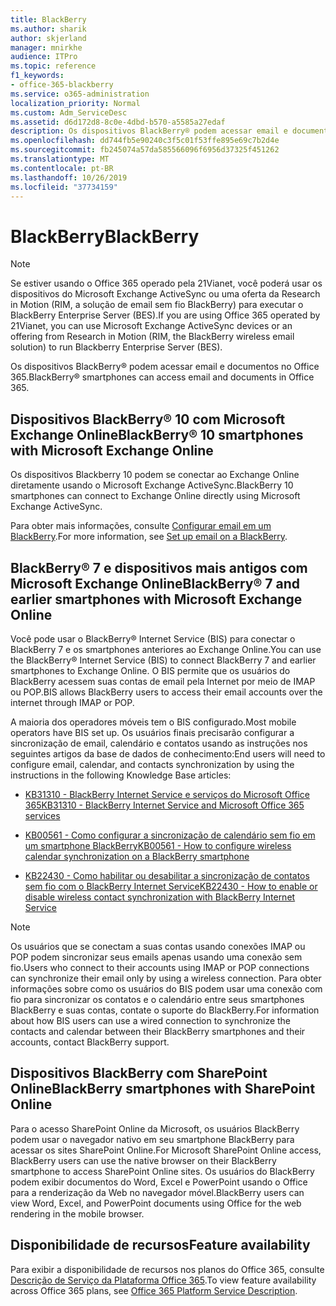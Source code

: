 ```yaml
---
title: BlackBerry
ms.author: sharik
author: skjerland
manager: mnirkhe
audience: ITPro
ms.topic: reference
f1_keywords:
- office-365-blackberry
ms.service: o365-administration
localization_priority: Normal
ms.custom: Adm_ServiceDesc
ms.assetid: d6d172d8-8c0e-4dbd-b570-a5585a27edaf
description: Os dispositivos BlackBerry® podem acessar email e documentos no Office 365.
ms.openlocfilehash: dd744fb5e90240c3f5c01f53ffe895e69c7b2d4e
ms.sourcegitcommit: fb245074a57da585566096f6956d37325f451262
ms.translationtype: MT
ms.contentlocale: pt-BR
ms.lasthandoff: 10/26/2019
ms.locfileid: "37734159"
---
```

# <a name="blackberry"></a><span data-ttu-id="4e6a8-103">BlackBerry</span><span class="sxs-lookup"><span data-stu-id="4e6a8-103">BlackBerry</span></span>

> [!NOTE]
> <span data-ttu-id="4e6a8-104">Se estiver usando o Office 365 operado pela 21Vianet, você poderá usar os dispositivos do Microsoft Exchange ActiveSync ou uma oferta da Research in Motion (RIM, a solução de email sem fio BlackBerry) para executar o BlackBerry Enterprise Server (BES).</span><span class="sxs-lookup"><span data-stu-id="4e6a8-104">If you are using Office 365 operated by 21Vianet, you can use Microsoft Exchange ActiveSync devices or an offering from Research in Motion (RIM, the BlackBerry wireless email solution) to run Blackberry Enterprise Server (BES).</span></span> 
  
<span data-ttu-id="4e6a8-105">Os dispositivos BlackBerry® podem acessar email e documentos no Office 365.</span><span class="sxs-lookup"><span data-stu-id="4e6a8-105">BlackBerry® smartphones can access email and documents in Office 365.</span></span>
  
## <a name="blackberry-10-smartphones-with-microsoft-exchange-online"></a><span data-ttu-id="4e6a8-106">Dispositivos BlackBerry® 10 com Microsoft Exchange Online</span><span class="sxs-lookup"><span data-stu-id="4e6a8-106">BlackBerry® 10 smartphones with Microsoft Exchange Online</span></span>

<span data-ttu-id="4e6a8-107">Os dispositivos Blackberry 10 podem se conectar ao Exchange Online diretamente usando o Microsoft Exchange ActiveSync.</span><span class="sxs-lookup"><span data-stu-id="4e6a8-107">BlackBerry 10 smartphones can connect to Exchange Online directly using Microsoft Exchange ActiveSync.</span></span>
  
<span data-ttu-id="4e6a8-108">Para obter mais informações, consulte [Configurar email em um BlackBerry](https://go.microsoft.com/fwlink/?linkid=863394).</span><span class="sxs-lookup"><span data-stu-id="4e6a8-108">For more information, see [Set up email on a BlackBerry](https://go.microsoft.com/fwlink/?linkid=863394).</span></span>
  
## <a name="blackberry-7-and-earlier-smartphones-with-microsoft-exchange-online"></a><span data-ttu-id="4e6a8-109">BlackBerry® 7 e dispositivos mais antigos com Microsoft Exchange Online</span><span class="sxs-lookup"><span data-stu-id="4e6a8-109">BlackBerry® 7 and earlier smartphones with Microsoft Exchange Online</span></span>

<span data-ttu-id="4e6a8-110">Você pode usar o BlackBerry® Internet Service (BIS) para conectar o BlackBerry 7 e os smartphones anteriores ao Exchange Online.</span><span class="sxs-lookup"><span data-stu-id="4e6a8-110">You can use the BlackBerry® Internet Service (BIS) to connect BlackBerry 7 and earlier smartphones to Exchange Online.</span></span> <span data-ttu-id="4e6a8-111">O BIS permite que os usuários do BlackBerry acessem suas contas de email pela Internet por meio de IMAP ou POP.</span><span class="sxs-lookup"><span data-stu-id="4e6a8-111">BIS allows BlackBerry users to access their email accounts over the internet through IMAP or POP.</span></span>
  
<span data-ttu-id="4e6a8-112">A maioria dos operadores móveis tem o BIS configurado.</span><span class="sxs-lookup"><span data-stu-id="4e6a8-112">Most mobile operators have BIS set up.</span></span> <span data-ttu-id="4e6a8-113">Os usuários finais precisarão configurar a sincronização de email, calendário e contatos usando as instruções nos seguintes artigos da base de dados de conhecimento:</span><span class="sxs-lookup"><span data-stu-id="4e6a8-113">End users will need to configure email, calendar, and contacts synchronization by using the instructions in the following Knowledge Base articles:</span></span>
  
- [<span data-ttu-id="4e6a8-114">KB31310 - BlackBerry Internet Service e serviços do Microsoft Office 365</span><span class="sxs-lookup"><span data-stu-id="4e6a8-114">KB31310 - BlackBerry Internet Service and Microsoft Office 365 services</span></span>](https://go.microsoft.com/fwlink/?LinkID=826158&amp;clcid=0x409)
    
- [<span data-ttu-id="4e6a8-115">KB00561 - Como configurar a sincronização de calendário sem fio em um smartphone BlackBerry</span><span class="sxs-lookup"><span data-stu-id="4e6a8-115">KB00561 - How to configure wireless calendar synchronization on a BlackBerry smartphone</span></span>](https://go.microsoft.com/fwlink/?LinkID=826160&amp;clcid=0x409)
    
- [<span data-ttu-id="4e6a8-116">KB22430 - Como habilitar ou desabilitar a sincronização de contatos sem fio com o BlackBerry Internet Service</span><span class="sxs-lookup"><span data-stu-id="4e6a8-116">KB22430 - How to enable or disable wireless contact synchronization with BlackBerry Internet Service</span></span>](https://go.microsoft.com/fwlink/?LinkID=826161&amp;clcid=0x409)
    
> [!NOTE]
> <span data-ttu-id="4e6a8-117">Os usuários que se conectam a suas contas usando conexões IMAP ou POP podem sincronizar seus emails apenas usando uma conexão sem fio.</span><span class="sxs-lookup"><span data-stu-id="4e6a8-117">Users who connect to their accounts using IMAP or POP connections can synchronize their email only by using a wireless connection.</span></span> <span data-ttu-id="4e6a8-118">Para obter informações sobre como os usuários do BIS podem usar uma conexão com fio para sincronizar os contatos e o calendário entre seus smartphones BlackBerry e suas contas, contate o suporte do BlackBerry.</span><span class="sxs-lookup"><span data-stu-id="4e6a8-118">For information about how BIS users can use a wired connection to synchronize the contacts and calendar between their BlackBerry smartphones and their accounts, contact BlackBerry support.</span></span> 
  
## <a name="blackberry-smartphones-with-sharepoint-online"></a><span data-ttu-id="4e6a8-119">Dispositivos BlackBerry com SharePoint Online</span><span class="sxs-lookup"><span data-stu-id="4e6a8-119">BlackBerry smartphones with SharePoint Online</span></span>

<span data-ttu-id="4e6a8-120">Para o acesso SharePoint Online da Microsoft, os usuários BlackBerry podem usar o navegador nativo em seu smartphone BlackBerry para acessar os sites SharePoint Online.</span><span class="sxs-lookup"><span data-stu-id="4e6a8-120">For Microsoft SharePoint Online access, BlackBerry users can use the native browser on their BlackBerry smartphone to access SharePoint Online sites.</span></span> <span data-ttu-id="4e6a8-121">Os usuários do BlackBerry podem exibir documentos do Word, Excel e PowerPoint usando o Office para a renderização da Web no navegador móvel.</span><span class="sxs-lookup"><span data-stu-id="4e6a8-121">BlackBerry users can view Word, Excel, and PowerPoint documents using Office for the web rendering in the mobile browser.</span></span>
  
## <a name="feature-availability"></a><span data-ttu-id="4e6a8-122">Disponibilidade de recursos</span><span class="sxs-lookup"><span data-stu-id="4e6a8-122">Feature availability</span></span>

<span data-ttu-id="4e6a8-123">Para exibir a disponibilidade de recursos nos planos do Office 365, consulte [Descrição de Serviço da Plataforma Office 365](office-365-platform-service-description.md).</span><span class="sxs-lookup"><span data-stu-id="4e6a8-123">To view feature availability across Office 365 plans, see [Office 365 Platform Service Description](office-365-platform-service-description.md).</span></span>
  